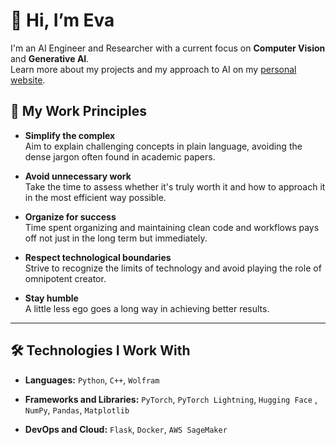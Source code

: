# 👋 Hi, I’m Eva

I'm an AI Engineer and Researcher with a current focus on **Computer Vision** and **Generative AI**. \
Learn more about my projects and my approach to AI on my [personal website](https://xmarva.github.io). 

## 🧠 My Work Principles

- **Simplify the complex**  
  Aim to explain challenging concepts in plain language, avoiding the dense jargon often found in academic papers.  

- **Avoid unnecessary work**  
  Take the time to assess whether it's truly worth it and how to approach it in the most efficient way possible.  

- **Organize for success**  
  Time spent organizing and maintaining clean code and workflows pays off not just in the long term but immediately.  

- **Respect technological boundaries**  
  Strive to recognize the limits of technology and avoid playing the role of omnipotent creator.  

- **Stay humble**  
  A little less ego goes a long way in achieving better results.  

---

## 🛠️ Technologies I Work With  

- **Languages:**  `Python`, `C++`, `Wolfram`  

- **Frameworks and Libraries:**  `PyTorch`, `PyTorch Lightning`, `Hugging Face` , `NumPy`, `Pandas`, `Matplotlib`  

- **DevOps and Cloud:**  `Flask`, `Docker`, `AWS SageMaker`
